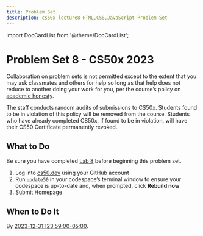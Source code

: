 ```yaml
---
title: Problem Set
description: cs50x lecture8 HTML,CSS,JavaScript Problem Set
---
```


import DocCardList from '@theme/DocCardList';

# Problem Set 8 - CS50x 2023

Collaboration on problem sets is not permitted except to the extent that you may ask classmates and others for help so long as that help does not reduce to another doing your work for you, per the course’s policy on [academic honesty](https://cs50.harvard.edu/x/2023/psets/syllabus/#academic-honesty).

The staff conducts random audits of submissions to CS50x. Students found to be in violation of this policy will be removed from the course. Students who have already completed CS50x, if found to be in violation, will have their CS50 Certificate permanently revoked.

## What to Do

Be sure you have completed [Lab 8](https://cs50.harvard.edu/x/2023/psets/labs/8/) before beginning this problem set.

1.  Log into [cs50.dev](https://cs50.dev/) using your GitHub account
2.  Run `update50` in your codespace’s terminal window to ensure your codespace is up-to-date and, when prompted, click **Rebuild now**
3.  Submit [Homepage](homepage.md)

## When to Do It

By [2023-12-31T23:59:00-05:00](https://time.cs50.io/20231231T235900-0500).

<DocCardList />
